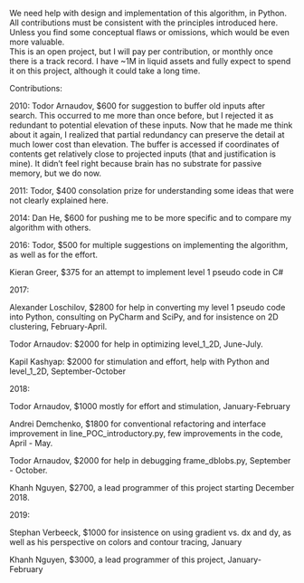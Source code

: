 We need help with design and implementation of this algorithm, in Python. All contributions must be consistent with the principles introduced here. Unless you find some conceptual flaws or omissions, which would be even more valuable.  
This is an open project, but I will pay per contribution, or monthly once there is a track record. I have ~1M in liquid assets and fully expect to spend it on this project, although it could take a long time.

Contributions:

2010: Todor Arnaudov, $600 for suggestion to buffer old inputs after search. This occurred to me more than once before, but I rejected it as redundant to potential elevation of these inputs. Now that he made me think about it again, I realized that partial redundancy can preserve the detail at much lower cost than elevation.
The buffer is accessed if coordinates of contents get relatively close to projected inputs (that and justification is mine). It didn’t feel right because brain has no substrate for passive memory, but we do now.
 
2011: Todor, $400 consolation prize for understanding some ideas that were not clearly explained here.

2014: Dan He, $600 for pushing me to be more specific and to compare my algorithm with others.

2016: Todor, $500 for multiple suggestions on implementing the algorithm, as well as for the effort.

Kieran Greer, $375 for an attempt to implement level 1 pseudo code in C#
 
2017: 

Alexander Loschilov, $2800 for help in converting my level 1 pseudo code into Python, consulting on PyCharm and SciPy, and for insistence on 2D clustering, February-April.

Todor Arnaudov: $2000 for help in optimizing level_1_2D, June-July.

Kapil Kashyap: $2000 for stimulation and effort, help with Python and level_1_2D, September-October
 
2018: 

Todor Arnaudov, $1000 mostly for effort and stimulation, January-February

Andrei Demchenko, $1800 for conventional refactoring and interface improvement in line_POC_introductory.py, few improvements in the code, April - May.

Todor Arnaudov, $2000 for help in debugging frame_dblobs.py, September - October.

Khanh Nguyen, $2700, a lead programmer of this project starting December 2018. 

2019:

Stephan Verbeeck, $1000 for insistence on using gradient vs. dx and dy, as well as his perspective on colors and contour tracing, January

Khanh Nguyen, $3000, a lead programmer of this project, January-February 
